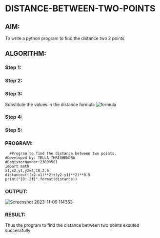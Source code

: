 # DISTANCE-BETWEEN-TWO-POINTS

## AIM:
To write a python program to find the distance two 2 points
## ALGORITHM:
### Step 1: 
### Step 2: 
### Step 3: 
Substitute the values in the distance formula  ![formula](/formula.JPG)
### Step 4: 
### Step 5: 
### PROGRAM:
```
  #Program to find the distance between two points.
#Developed by: TELLA THRISHENDRA
#RegisterNumber:23003501
import math
x1,x2,y1,y2=4,10,2,6
distance=(((x2-x1)**2)+(y2-y1)**2)**0.5
print("{0:.2f}".format(distance))
```
### OUTPUT:
![Screenshot 2023-11-09 114353](https://github.com/Thrishendra/DISTANCE-BETWEEN-TWO-POINTS/assets/145742464/0012a20c-1d56-43c5-815d-3f4950cb2f1f)
### RESULT:
Thus the program to find the distance between two points excuted successfully
